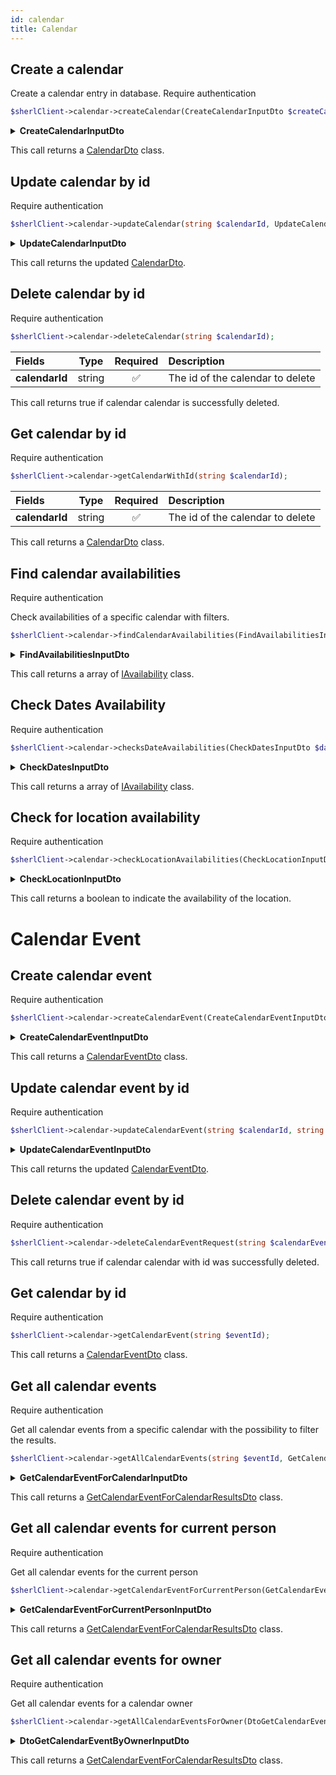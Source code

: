 ```yaml
---
id: calendar
title: Calendar
---
```


## Create a calendar

Create a calendar entry in database.
<span class="badge badge--warning">Require authentication</span>

```php
$sherlClient->calendar->createCalendar(CreateCalendarInputDto $createCalendar);
```

<details>
 <summary><b>CreateCalendarInputDto</b></summary>

| Fields             |                                           Type                                            |      Required      | Description                                |
| :----------------- | :---------------------------------------------------------------------------------------: | :----------------: | :----------------------------------------- |
| **id**             |                                          string                                           | :white_check_mark: | The calendar id                            |
| **aboutUri**       |                                          string                                           | :white_check_mark: | The uri for the associated custom resource |
| **ownerUri**       |                                          string                                           | :white_check_mark: | The uri of the owner                       |
| **availabilities** | [OpeningHoursSpecificationOutputDto[]](calendar-types#OpeningHoursSpecificationOutputDto) | :white_check_mark: | Availabilities of the calendar             |
| **metadatas**      |                                           mixed                                           |        :x:         | Metadata information about the calendar    |

</details>

This call returns a [CalendarDto](calendar-types#CalendarDto) class.

## Update calendar by id

<span class="badge badge--warning">Require authentication</span>

```php
$sherlClient->calendar->updateCalendar(string $calendarId, UpdateCalendarInputDto $calendarData);
```

<details>
 <summary><b>UpdateCalendarInputDto</b></summary>

| Fields             |                                          Type                                           | Required | Description                                  |
| :----------------- | :-------------------------------------------------------------------------------------: | :------: | :------------------------------------------- |
| **aboutUri**       |                                         string                                          |   :x:    | The uri for the associated custom resource   |
| **ownerUri**       |                                         string                                          |   :x:    | The uri of the owner                         |
| **availabilities** | [OpeningHoursSpecificationOutputDto](calendar-types#OpeningHoursSpecificationOutputDto) |   :x:    | Availabilities of the calendar               |
| **enabled**        |                                         boolean                                         |   :x:    | Indicates if the calendar is enabled or not. |
| **metadatas**      |                                          mixed                                          |   :x:    | Metadata information about the calendar      |

</details>

This call returns the updated [CalendarDto](calendar-types#CalendarDto).

## Delete calendar by id

<span class="badge badge--warning">Require authentication</span>

```php
$sherlClient->calendar->deleteCalendar(string $calendarId);
```

| Fields         |  Type  |      Required      | Description                      |
| :------------- | :----: | :----------------: | :------------------------------- |
| **calendarId** | string | :white_check_mark: | The id of the calendar to delete |

This call returns true if calendar calendar is successfully deleted.

## Get calendar by id

<span class="badge badge--warning">Require authentication</span>

```php
$sherlClient->calendar->getCalendarWithId(string $calendarId);
```

| Fields         |  Type  |      Required      | Description                      |
| :------------- | :----: | :----------------: | :------------------------------- |
| **calendarId** | string | :white_check_mark: | The id of the calendar to delete |

This call returns a [CalendarDto](calendar-types#CalendarDto) class.

## Find calendar availabilities

<span class="badge badge--warning">Require authentication</span>

Check availabilities of a specific calendar with filters.

```php
$sherlClient->calendar->findCalendarAvailabilities(FindAvailabilitiesInputDto $filters);
```

<details>
 <summary><b>FindAvailabilitiesInputDto</b></summary>

| Fields       |                         Type                         | Required | Description                          |
| ------------ | :--------------------------------------------------: | :------: | ------------------------------------ |
| ownerUri     |                        string                        |   :x:    | Uri of the owner project             |
| aboutUri     |                        string                        |   :x:    | The uri of the event resource        |
| userPlaceUri |                        string                        |   :x:    | The uri of the user place            |
| metadatas    |                        mixed                         |   :x:    | Other metadata to filter             |
| startDate    |                        string                        |   :x:    | Start date of the calendar to find   |
| endDate      |                        string                        |   :x:    | End date of the calendar to find     |
| scale        | [AvailabilityScale](calendar-enum#availabilityscale) |   :x:    | The kind of period                   |
| scaleValue   |                                                      |   :x:    | The number of period                 |
| available    |                       boolean                        |   :x:    | Availability of the calendar to find |

</details>

This call returns a array of [IAvailability](calendar-types#iavailability) class.

## Check Dates Availability

<span class="badge badge--warning">Require authentication</span>

```php
$sherlClient->calendar->checksDateAvailabilities(CheckDatesInputDto $dates);
```

<details>
 <summary><b>CheckDatesInputDto</b></summary>

| Fields         |  Type  | Description                               |
| :------------- | :----: | :---------------------------------------- |
| **id**         | string | calendar's id                             |
| **personId**   | string | ID of person which associated to calendar |
| **orderId**    | string | ID of order which associated to calendar  |
| **consumerId** | string | Internal API ID to identify a project     |

</details>

This call returns a array of [IAvailability](calendar-types#iavailability) class.

## Check for location availability

<span class="badge badge--warning">Require authentication</span>

```php
$sherlClient->calendar->checkLocationAvailabilities(CheckLocationInputDto $location);
```

<details>
 <summary><b>CheckLocationInputDto</b></summary>

| Fields           |  Type  |      Required      | Description                 |
| ---------------- | :----: | :----------------: | --------------------------- |
| calendarOwnerUri | string | :white_check_mark: | The calendar owner's uri    |
| country          | string |        :x:         | The country to check        |
| locality         | string |        :x:         | The locality to check       |
| region           | string |        :x:         | The region to check         |
| postalCode       | string |        :x:         | The plostal code to checkk  |
| streetAddress    | string |        :x:         | The street address to check |

</details>

This call returns a boolean to indicate the availability of the location.

# Calendar Event

## Create calendar event

<span class="badge badge--warning">Require authentication</span>

```php
$sherlClient->calendar->createCalendarEvent(CreateCalendarEventInputDto $createCalendarEvent);
```

<details>
 <summary><b>CreateCalendarEventInputDto</b></summary>

| Fields    |  Type  | Required | Description                                |
| --------- | :----: | :------: | ------------------------------------------ |
| id        | string |   :x:    | The id of the calendar event               |
| uri       | string |   :x:    | The uri of the calendar event              |
| aboutUri  | string |   :x:    | The uri for the associated custom resource |
| ownerUri  | string |   :x:    | The uri of the owner                       |
| startDate | string |   :x:    | The start date of the event                |
| endDate   | string |   :x:    | The end date of the event                  |
| metadatas | mixed  |   :x:    | metadata about the event                   |

</details>

This call returns a [CalendarEventDto](calendar-types#CalendarEventDto) class.

## Update calendar event by id

<span class="badge badge--warning">Require authentication</span>

```php
$sherlClient->calendar->updateCalendarEvent(string $calendarId, string $eventId,UpdateCalendarEventInputDto $calendarEventData);
```

<details>
 <summary><b>UpdateCalendarEventInputDto</b></summary>

| Fields      |  Type   | Required | Description                                |
| ----------- | :-----: | :------: | ------------------------------------------ |
| aboutUri    | string  |   :x:    | The uri for the associated custom resource |
| ownerUri    | string  |   :x:    | The uri of the owner                       |
| calendarUri | string  |   :x:    | The uri of the associated calendar         |
| startDate   | string  |   :x:    | The start date of the event                |
| endDate     | boolean |   :x:    | The end date of the event                  |

</details>

This call returns the updated [CalendarEventDto](calendar-types#CalendarEventDto).

## Delete calendar event by id

<span class="badge badge--warning">Require authentication</span>

```php
$sherlClient->calendar->deleteCalendarEventRequest(string $calendarEventId);
```

This call returns true if calendar calendar with id was successfully deleted.

## Get calendar by id

<span class="badge badge--warning">Require authentication</span>

```php
$sherlClient->calendar->getCalendarEvent(string $eventId);
```

This call returns a [CalendarEventDto](calendar-types#CalendarEventDto) class.

## Get all calendar events

<span class="badge badge--warning">Require authentication</span>

Get all calendar events from a specific calendar with the possibility to filter the results.

```php
$sherlClient->calendar->getAllCalendarEvents(string $eventId, GetCalendarEventForCalendarInputDto $filters );
```

<details>
 <summary><b>GetCalendarEventForCalendarInputDto</b></summary>

| Fields       | ^cType                                                 | ^cRequired | Description                                |
| ------------ | ------------------------------------------------------ | ---------- | ------------------------------------------ |
| itemsPerPage | integer                                                | :x:        | Number of items per pages                  |
| page         | integer                                                | :x:        | Current page                               |
| id           | string                                                 | :x:        | The id of event                            |
| uri          | string                                                 | :x:        | The uri of the event                       |
| aboutUri     | string                                                 | :x:        | The uri for the associated custom resource |
| ownerUri     | string                                                 | :x:        | The uri of the owner                       |
| startDate    | [DateFilterOutputDto](date-filter#datefilteroutputdto) | :x:        | Start date of the event                    |
| endDate      | [DateFilterOutputDto](date-filter#datefilteroutputdto) | :x:        | End date of the event                      |

</details>

This call returns a [GetCalendarEventForCalendarResultsDto](calendar-types#GetCalendarEventForCalendarResultsDto) class.

## Get all calendar events for current person

<span class="badge badge--warning">Require authentication</span>

Get all calendar events for the current person

```php
$sherlClient->calendar->getCalendarEventForCurrentPerson(GetCalendarEventForCurrentPersonInputDto $input);
```

<details>
 <summary><b>GetCalendarEventForCurrentPersonInputDto</b></summary>

GetCalendarEventForCurrentPersonInputDto extends [PaginationFilterInputDto](pagination#PaginationFilterInputDto)

| Fields       | ^cType                                                 | ^cRequired | Description                                |
| ------------ | ------------------------------------------------------ | ---------- | ------------------------------------------ |
| itemsPerPage | integer                                                | :x:        | Number of items per pages                  |
| page         | integer                                                | :x:        | Current page                               |
| id           | string                                                 | :x:        | The id of event                            |
| uri          | string                                                 | :x:        | The uri of the event                       |
| aboutUri     | string                                                 | :x:        | The uri for the associated custom resource |
| ownerUri     | string                                                 | :x:        | The uri of the owner                       |
| startDate    | [DateFilterOutputDto](date-filter#datefilteroutputdto) | :x:        | Start date of the event                    |
| endDate      | [DateFilterOutputDto](date-filter#datefilteroutputdto  | :x:        | End date of the event                      |

</details>

This call returns a [GetCalendarEventForCalendarResultsDto](calendar-types#GetCalendarEventForCalendarResultsDto) class.

## Get all calendar events for owner

<span class="badge badge--warning">Require authentication</span>

Get all calendar events for a calendar owner

```php
$sherlClient->calendar->getAllCalendarEventsForOwner(DtoGetCalendarEventByOwnerInputDto $input);
```

<details>
 <summary><b>DtoGetCalendarEventByOwnerInputDto</b></summary>

DtoGetCalendarEventByOwnerInputDto extends [PaginationFilterInputDto](pagination#PaginationFilterInputDto)

| Fields            |                          Type                          | Required | Description                                                    |
| ----------------- | :----------------------------------------------------: | :------: | -------------------------------------------------------------- |
| calendarOwnerUri  |                         string                         |   :x:    | The uri of the calendar owner                                  |
| calendarAboutUri  |                         string                         |   :x:    | The uri for a custom resource associated to the calendar owner |
| calendarMetadatas |                         string                         |   :x:    | Calendar metadata                                              |
| aboutUri          |                         string                         |   :x:    | The uri for the associated custom resource                     |
| ownerUri          |                         string                         |   :x:    | The uri of the calendar event owner                            |
| startDate         | [DateFilterOutputDto](date-filter#datefilteroutputdto) |   :x:    | Start date of the events                                       |
| endDate           | [DateFilterOutputDto](date-filter#datefilteroutputdto) |   :x:    | End date of the events                                         |

</details>

This call returns a [GetCalendarEventForCalendarResultsDto](calendar-types#GetCalendarEventForCalendarResultsDto) class.
